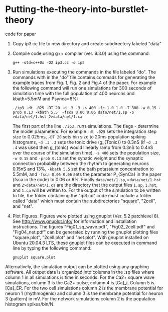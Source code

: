 # Putting-the-theory-into-burstlet-theory
code for paper


1. Copy ip3.cc file to new directory and create subdirectory labeled "data"
2. Compile code using g++ compiler (ver. 9.3.0) using the command: 
    ```
   g++ -std=c++0x -O2 ip3.cc -o ip3
   ```

3. Run simulations executing the commands in the file labeled "do". The commands with in the "do" file contains commads for generating the example traces from Fig. 1, Fig. 2 and Fig.4 of the paper. For example the following command will run one simulations for 300 seconds of simulation time with the full population of 400 neurons and kbath=5.5mM and Psynca=6%:
   ```
   ./ip3 -dt .025 -DT 20 -d .3 .3 -s 400 -fc 1.0 1.0 -T 300 -w 0.15 -prob 0.13 -kbath 5.5  -fsca 0.06 0.06 data/net/1.sp -o  >data/net/1.hst 2>data/net/1.ca
   ```
   The first part of the line ``./ip3 `` runs simulations.
   The flags ``-`` determine the model parameters. For example ``-dt .025`` sets the integration step size to 0.025ms,  ``-DT 20`` sets bin size to 20ms population spiking histograms, ``-d .3 .3`` sets the tonic drive (g_{Tonic}) to 0.3nS (if ``-d .3 .4`` was used then g_{tonic} would linearly ramp from 0.3nS to 0.4nS over the course of the simulation time), ``-s 400`` sets the population size, ``-w 0.15`` and ``-prob 0.13`` set the synatic weight and the synaptic connection probability between the rhythm to generating neurons 0.15nS and 13%, ``-kbath 5.5`` set the bath potassium concentration to 5.5mM, and ``-fsca 0.06 0.06`` sets the parameter P_{SynCa} in the paper (fsca in the code) to 0.06 or 6%. 
   Finally ``data/net/1.sp``, ``>data/net/1.hst`` and ``2>data/net/1.ca`` are the directory that the output files ``1.sp``, ``1.hst``, and ``1.ca`` will be written to. For the output of the simulation to be written to file, the folder containing the "ip3.cc" code must include a folder called "data" which must contain the subdirectories "square", "2cell", and "net".


4. Plot Figures. Figures were plotted using gnuplot (Ver. 5.2 patchlevel 8). See http://www.gnuplot.info/ for information and installation instructions. The figures "Fig01_sq_wave.pdf", "Fig02_2cell.pdf" and "Fig04_net.pdf" can be generated by running the gnuplot plotting files "square.plot", "2cell.plot" and "net.plot". With gnuplot installed on Ubuntu 20.04.3 LTS, these gnuplot files can be executed in command line by typing the following command:

    ```
    gnuplot square.plot
    ```
Alternatively, the simulation output can be plotted using any graphing software. All output data is organized into columns in the .sp files where column 1 in all simulations is time in seconds. For the Ca2+ square wave simulations, column 3 is the Ca2+ pulse, column 4 is [Ca]_i, Column 5 is [Ca]_ER. For the two cell simulations column 2 is the membrane potential for neuron 1 (rhythmogenic) and column 3 is the membrane potential for neuron 3 (pattern) in mV. For the network simulations column 2 is the population histogram spikes/bin/N. 
